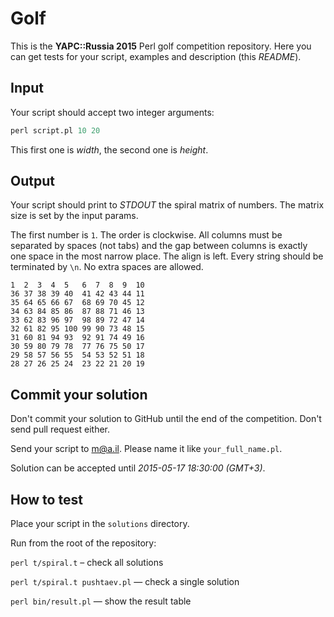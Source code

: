 Golf
====

This is the **YAPC::Russia 2015** Perl golf competition repository. Here you can get tests for your script, examples and description (this _README_).

Input
-----

Your script should accept two integer arguments:

```perl
perl script.pl 10 20
```

This first one is _width_, the second one is _height_.

Output
------

Your script should print to _STDOUT_ the spiral matrix of numbers. The matrix size is set by the input params.

The first number is `1`. The order is clockwise. All columns must be separated by spaces (not tabs) and the gap between columns is exactly one space in the most narrow place. The align is left. Every string should be terminated by `\n`. No extra spaces are allowed.

```
1  2  3  4  5   6  7  8  9  10
36 37 38 39 40  41 42 43 44 11
35 64 65 66 67  68 69 70 45 12
34 63 84 85 86  87 88 71 46 13
33 62 83 96 97  98 89 72 47 14
32 61 82 95 100 99 90 73 48 15
31 60 81 94 93  92 91 74 49 16
30 59 80 79 78  77 76 75 50 17
29 58 57 56 55  54 53 52 51 18
28 27 26 25 24  23 22 21 20 19

```

Commit your solution
--------------------

Don't commit your solution to GitHub until the end of the competition. Don't send pull request either.

Send your script to m@a.il. Please name it like `your_full_name.pl`.

Solution can be accepted until _2015-05-17 18:30:00 (GMT+3)_.

How to test
-----------

Place your script in the `solutions` directory.

Run from the root of the repository:

`perl t/spiral.t` – check all solutions

`perl t/spiral.t pushtaev.pl` — check a single solution

`perl bin/result.pl` — show the result table
